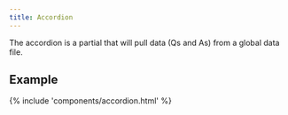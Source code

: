 ```yaml
---
title: Accordion 
---
```


The accordion is a partial that will pull data (Qs and As) from a global data file.

## Example

{% include 'components/accordion.html' %}
